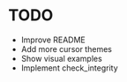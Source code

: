 # TODO
- Improve README
- Add more cursor themes
- Show visual examples
- Implement check_integrity
